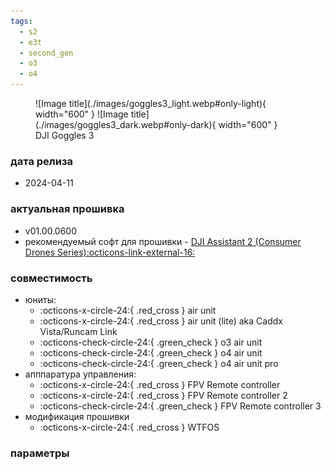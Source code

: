 ```yaml
---
tags:
  - s2
  - e3t
  - second_gen
  - o3
  - o4
---
```


<figure markdown="span">
  ![Image title](./images/goggles3_light.webp#only-light){ width="600" }
  ![Image title](./images/goggles3_dark.webp#only-dark){ width="600" }
  <figcaption>DJI Goggles 3</figcaption>
</figure>

### дата релиза
- 2024-04-11

### актуальная прошивка
- v01.00.0600
- рекомендуемый софт для прошивки - <a href="https://www.dji.com/downloads/softwares/dji-assistant-2-consumer-drones-series" target="_blank">DJI Assistant 2 (Consumer Drones Series):octicons-link-external-16:</a>

### совместимость
* юниты:
    * :octicons-x-circle-24:{ .red_cross } air unit
    * :octicons-x-circle-24:{ .red_cross } air unit (lite) aka Caddx Vista/Runcam Link
    * :octicons-check-circle-24:{ .green_check } o3 air unit
    * :octicons-check-circle-24:{ .green_check } o4 air unit
    * :octicons-check-circle-24:{ .green_check } o4 air unit pro
* апппаратура управления:
    * :octicons-x-circle-24:{ .red_cross } FPV Remote controller 
    * :octicons-x-circle-24:{ .red_cross } FPV Remote controller 2
    * :octicons-check-circle-24:{ .green_check } FPV Remote controller 3
* модификация прошивки
    * :octicons-x-circle-24:{ .red_cross } WTFOS

### параметры
